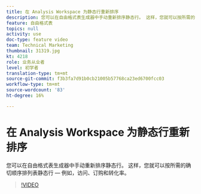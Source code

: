 ```yaml
---
title: 在 Analysis Workspace 为静态行重新排序
description: 您可以在自由格式表生成器中手动重新排序静态行。 这样，您就可以按所需的确切顺序排列表静态行 — 例如，访问、订购和转化率。
feature: 自由格式表
topics: null
activity: use
doc-type: feature video
team: Technical Marketing
thumbnail: 31319.jpg
kt: 4218
role: 业务从业者
level: 初学者
translation-type: tm+mt
source-git-commit: f3b3fa7d91b0cb21005b57768ca23ed6700fcc03
workflow-type: tm+mt
source-wordcount: '83'
ht-degree: 16%

---
```



# 在 Analysis Workspace 为静态行重新排序

您可以在自由格式表生成器中手动重新排序静态行。 这样，您就可以按所需的确切顺序排列表静态行 — 例如，访问、订购和转化率。

>[!VIDEO](https://video.tv.adobe.com/v/31319/?quality=12)
